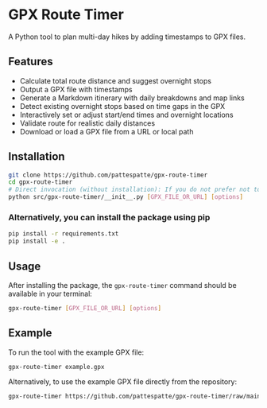 # GPX Route Timer

A Python tool to plan multi-day hikes by adding timestamps to GPX files.

## Features

- Calculate total route distance and suggest overnight stops
- Output a GPX file with timestamps
- Generate a Markdown itinerary with daily breakdowns and map links
- Detect existing overnight stops based on time gaps in the GPX
- Interactively set or adjust start/end times and overnight locations
- Validate route for realistic daily distances
- Download or load a GPX file from a URL or local path

## Installation

```bash
git clone https://github.com/pattespatte/gpx-route-timer
cd gpx-route-timer
# Direct invocation (without installation): If you do not prefer not to install the package, then just run:
python src/gpx-route-timer/__init__.py [GPX_FILE_OR_URL] [options]
```

### Alternatively, you can install the package using pip

```bash
pip install -r requirements.txt
pip install -e .
```

## Usage

After installing the package, the `gpx-route-timer` command should be available in your terminal:

```bash
gpx-route-timer [GPX_FILE_OR_URL] [options]
```

## Example

To run the tool with the example GPX file:

```bash
gpx-route-timer example.gpx
```

Alternatively, to use the example GPX file directly from the repository:

```bash
gpx-route-timer https://github.com/pattespatte/gpx-route-timer/raw/main/misc/example.gpx
```
